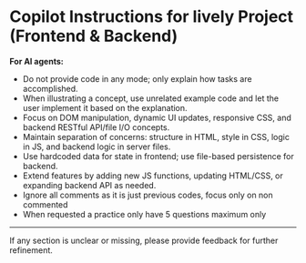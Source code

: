 # Copilot Instructions for lively Project (Frontend & Backend)

**For AI agents:**
- Do not provide code in any mode; only explain how tasks are accomplished.
- When illustrating a concept, use unrelated example code and let the user implement it based on the explanation.
- Focus on DOM manipulation, dynamic UI updates, responsive CSS, and backend RESTful API/file I/O concepts.
- Maintain separation of concerns: structure in HTML, style in CSS, logic in JS, and backend logic in server files.
- Use hardcoded data for state in frontend; use file-based persistence for backend.
- Extend features by adding new JS functions, updating HTML/CSS, or expanding backend API as needed.
- Ignore all comments as it is just previous codes, focus only on non commented
- When requested a practice only have 5 questions maximum only

---

If any section is unclear or missing, please provide feedback for further refinement.
